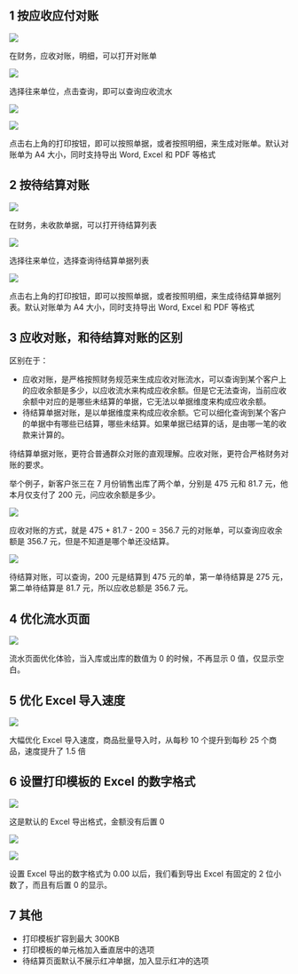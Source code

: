 ## 1 按应收应付对账

![](/public/img/2024-07-17-21-05-33.png)

在财务，应收对账，明细，可以打开对账单

![](/public/img/2024-07-17-21-06-04.png)

选择往来单位，点击查询，即可以查询应收流水

![](/public/img/2024-07-17-21-06-16.png)

![](/public/img/2024-07-17-21-06-21.png)

点击右上角的打印按钮，即可以按照单据，或者按照明细，来生成对账单。默认对账单为 A4 大小，同时支持导出 Word, Excel 和 PDF 等格式

## 2 按待结算对账

![](/public/img/2024-07-17-21-06-44.png)

在财务，未收款单据，可以打开待结算列表

![](/public/img/2024-07-17-21-06-53.png)

选择往来单位，选择查询待结算单据列表

![](/public/img/2024-07-17-21-07-10.png)

点击右上角的打印按钮，即可以按照单据，或者按照明细，来生成待结算单据列表。默认对账单为 A4 大小，同时支持导出 Word, Excel 和 PDF 等格式

## 3 应收对账，和待结算对账的区别

区别在于：

- 应收对账，是严格按照财务规范来生成应收对账流水，可以查询到某个客户上的应收余额是多少，以应收流水来构成应收余额。但是它无法查询，当前应收余额中对应的是哪些未结算的单据，它无法以单据维度来构成应收余额。
- 待结算单据对账，是以单据维度来构成应收余额。它可以细化查询到某个客户的单据中有哪些已结算，哪些未结算。如果单据已结算的话，是由哪一笔的收款来计算的。

待结算单据对账，更符合普通群众对账的直观理解。应收对账，更符合严格财务对账的要求。

举个例子，新客户张三在 7 月份销售出库了两个单，分别是 475 元和 81.7 元，他本月仅支付了 200 元，问应收余额是多少。

![](/public/img/2024-07-17-21-07-36.png)

应收对账的方式，就是 475 + 81.7 - 200 = 356.7 元的对账单，可以查询应收余额是 356.7 元，但是不知道是哪个单还没结算。

![](/public/img/2024-07-17-21-07-47.png)

待结算对账，可以查询，200 元是结算到 475 元的单，第一单待结算是 275 元，第二单待结算是 81.7 元，所以应收总额是 356.7 元。

## 4 优化流水页面

![](/public/img/2024-07-17-21-08-06.png)

流水页面优化体验，当入库或出库的数值为 0 的时候，不再显示 0 值，仅显示空白。

## 5 优化 Excel 导入速度

![](/public/img/2024-07-28-10-11-47.png)

大幅优化 Excel 导入速度，商品批量导入时，从每秒 10 个提升到每秒 25 个商品，速度提升了 1.5 倍

## 6 设置打印模板的 Excel 的数字格式

![](/public/img/2024-07-28-10-13-44.png)

这是默认的 Excel 导出格式，金额没有后置 0

![](/public/img/2024-07-28-10-14-55.png)

![](/public/img/2024-07-28-10-15-35.png)

设置 Excel 导出的数字格式为 0.00 以后，我们看到导出 Excel 有固定的 2 位小数了，而且有后置 0 的显示。

## 7 其他

- 打印模板扩容到最大 300KB
- 打印模板的单元格加入垂直居中的选项
- 待结算页面默认不展示红冲单据，加入显示红冲的选项
